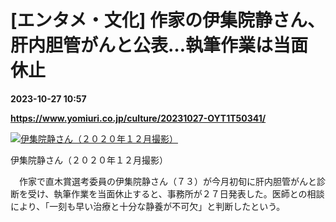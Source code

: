 # [エンタメ・文化] 作家の伊集院静さん、肝内胆管がんと公表…執筆作業は当面休止

**2023-10-27 10:57**

**https://www.yomiuri.co.jp/culture/20231027-OYT1T50341/**

[![伊集院静さん（２０２０年１２月撮影）](https://www.yomiuri.co.jp/media/2023/10/20231027-OYT1I50179-1.jpg)](https://www.yomiuri.co.jp/pluralphoto/20231027-OYT1I50179/)

伊集院静さん（２０２０年１２月撮影）

　作家で直木賞選考委員の伊集院静さん（７３）が今月初旬に肝内胆管がんと診断を受け、執筆作業を当面休止すると、事務所が２７日発表した。医師との相談により、「一刻も早い治療と十分な静養が不可欠」と判断したという。